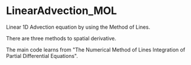 # LinearAdvection_MOL
Linear 1D Advection equation by using the Method of Lines.

There are three methods to spatial derivative.

The main code learns from "The Numerical Method of Lines Integration of Partial Differential Equations".

